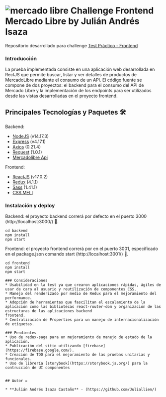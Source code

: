 # ![mercado libre](https://http2.mlstatic.com/frontend-assets/ui-navigation/5.6.1/mercadolibre/logo__large_plus.png) Challenge Frontend Mercado Libre by Julián Andrés Isaza

Repositorio desarrollado para challenge [Test Práctico - Frontend](https://www.dropbox.com/sh/nbq7zvtqd2gb9ab/AABIy7kFj4BvLeNfbLib_Jcya?dl=0&preview=Front-End+Test+Pr%C3%A1ctico.pdf)

### Introducción
La prueba implementada consiste en una aplicación web desarrollada en RectJS que permite buscar, listar y ver detalles de productos de MercadoLibre mediante el consumo de un API.
El código fuente se compone de dos proyectos: el backend para el consumo del API de Mercado Libre y la implementación de los endpoints para ser utilizados desde las vistas 
desarrolladas en el proyecto frontend.

## Principales Tecnologías y Paquetes 🛠️
Backend:
- [NodeJS](https://nodejs.org/es/) (v14.17.3)
- [Express](https://expressjs.com/) (v4.17.1)
- [Axios](https://www.npmjs.com/package/axios) (0.21.4)
- [Request](https://www.npmjs.com/package/request) (1.0.1)
- [Mercadolibre Api](https://api.mercadolibre.com/items/#options)

Frontend:
- [ReactJS](https://es.reactjs.org/) (v17.0.2)
- [Redux](https://react-redux.js.org/) (4.1.1)
- [Sass](https://www.npmjs.com/package/sass) (1.41.1)
- [CSS MELI](https://github.com/mercadolibre/css-style-guide)

### Instalación y deploy
Backend: el proyecto backend correrá por defecto en el puerto 3000 (http://localhost:3000/) 🚀.
```
cd backend
npm install
npm start
```
Frontend: el proyecto frontend correrá por en el puerto 3001, especificado en el package.json comando start (http://localhost:3001/) 🚀.
```
cd frontend
npm install
npm start

### Consideraciones
* Usabilidad en la test ya que crearon aplicaciones rápidas, ágiles de usar de cara al usuario y reutilización de componentes CSS.
* Manejo del renderizado por medio de Redux para el mejoramiento del performance.
* Adopción de herramientas que fascilitan el escalamiento de la aplicación como las bibliotecas react-router-dom y organización de las estructuras de las aplicaciones backend
frontend.
* Centralización de Properties para un manejo de internacionalización de etiquetas.

### Pendientes
* Uso de redux-saga para un mejoramiento de manejo de estado de la aplicación.
* Publicación del sitio utilizando [firebase](https://firebase.google.com/).
* Creación de TDD para el mejoramiento de las pruebas unitarias y funcionales.
* Uso de librería [storybook](https://storybook.js.org/) para la contrucción de UI componentes


## Autor ✒️

* **Julián Andrés Isaza Castaño** - (https://github.com/Juliallien/)


